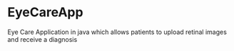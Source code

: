 # EyeCareApp
Eye Care Application in java which allows patients to upload retinal images and receive a diagnosis
